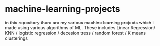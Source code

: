 # machine-learning-projects
in this repository there are my various machine learning projects which i made using various algorithms of ML.
These includes Linear Regression/ KNN / logistic regression / decesion tress / random forest / K means clusterings
